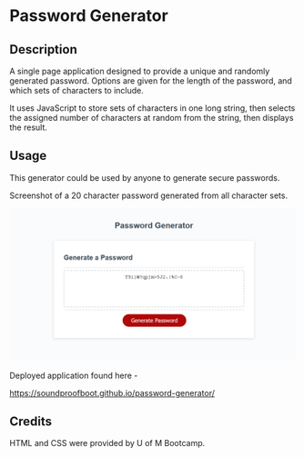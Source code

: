 # Password Generator

## Description
A single page application designed to provide a unique and randomly generated password. Options are given for the length of the password, and which sets of characters to include.  

It uses JavaScript to store sets of characters in one long string, then selects the assigned number of characters at random from the string, then displays the result.

## Usage

This generator could be used by anyone to generate secure passwords.

Screenshot of a 20 character password generated from all character sets.

![screenshot of deployment](password-generator-screenshot.png)

Deployed application found here -

https://soundproofboot.github.io/password-generator/

## Credits

HTML and CSS were provided by U of M Bootcamp.
